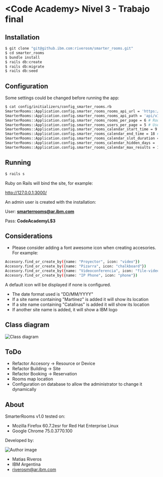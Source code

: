 # \<Code Academy\> Nivel 3 - Trabajo final

## Installation

```sh
$ git clone "git@github.ibm.com:riverosm/smarter_rooms.git"
$ cd smarter_rooms
$ bundle install
$ rails db:create
$ rails db:migrate
$ rails db:seed
```

## Configuration

Some settings could be changed before running the app:

```sh
$ cat config/initializers/config_smarter_rooms.rb
SmarterRooms::Application.config.smarter_rooms_rooms_api_url = 'https://ca-3-api.mybluemix.net/' # IoT API URL
SmarterRooms::Application.config.smarter_rooms_rooms_api_path = 'api/v1/rooms/' # IoT rooms API path
SmarterRooms::Application.config.smarter_rooms_rooms_per_page = 6 # Rooms per page for pagination
SmarterRooms::Application.config.smarter_rooms_users_per_page = 5 # Users per page for pagination
SmarterRooms::Application.config.smarter_rooms_calendar_start_time = 9 # Calendar start time
SmarterRooms::Application.config.smarter_rooms_calendar_end_time = 18 # Calendar end time
SmarterRooms::Application.config.smarter_rooms_calendar_slot_duration = '00:15' # Calendar slot duration
SmarterRooms::Application.config.smarter_rooms_calendar_hidden_days = '[0, 6]' # Calendar hide weekend
SmarterRooms::Application.config.smarter_rooms_calendar_max_results = 100 # Max results to show on bookings index
```

## Running

```sh
$ rails s
```

Ruby on Rails will bind the site, for example:

http://127.0.0.1:3000/

An admin user is created with the installation:

User: <b>smarterrooms@ar.ibm.com</b>

Pass: <b>CodeAcademyL$3</b>

## Considerations

* Please consider adding a font awesome icon when creating accesories. For example:
```sh
Accesory.find_or_create_by({name: "Proyector", icon: "video"})
Accesory.find_or_create_by({name: "Pizarra", icon: "chalkboard"})
Accesory.find_or_create_by({name: "Videoconferencia", icon: "file-video"})
Accesory.find_or_create_by({name: "IP Phone", icon: "phone"})
```
A default icon will be displayed if none is configured.
* The date format used is "DD/MM/YYYY"
* If a site name containing "Martinez" is added it will show its location
* If a site name containing "Catalinas" is added it will show its location
* If another site name is added, it will show a IBM logo

## Class diagram

![Class diagram](https://github.ibm.com/riverosm/smarter_rooms/blob/master/SmarterRooms.png)

## ToDo

* Refactor Accesory -> Resource or Device
* Refactor Building -> Site
* Refactor Booking -> Reservation
* Rooms map location
* Configuration on database to allow the administrator to change it dynamically

## About

SmarterRooms v1.0 tested on:
- Mozilla Firefox 60.7.2esr for Red Hat Enterprise Linux
- Google Chrome 75.0.3770.100

Developed by:

![Author image](https://github.ibm.com/riverosm/smarter_rooms/blob/master/public/riverosm.jpg)

* Matias Riveros
* IBM Argentina
* riverosm@ar.ibm.com